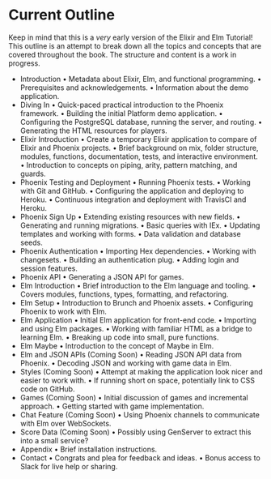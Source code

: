# Current Outline

Keep in mind that this is a _very_ early version of the Elixir and Elm
Tutorial! This outline is an attempt to break down all the topics and concepts
that are covered throughout the book. The structure and content is a work in
progress.

- Introduction
  • Metadata about Elixir, Elm, and functional programming.
  • Prerequisites and acknowledgements.
  • Information about the demo application.
- Diving In
  • Quick-paced practical introduction to the Phoenix framework.
  • Building the initial Platform demo application.
  • Configuring the PostgreSQL database, running the server, and routing.
  • Generating the HTML resources for players.
- Elixir Introduction
  • Create a temporary Elixir application to compare of Elixir and Phoenix
    projects.
  • Brief background on mix, folder structure, modules, functions,
    documentation, tests, and interactive environment.
  • Introduction to concepts on piping, arity, pattern matching, and guards.
- Phoenix Testing and Deployment
  • Running Phoenix tests.
  • Working with Git and GitHub.
  • Configuring the application and deploying to Heroku.
  • Continuous integration and deployment with TravisCI and Heroku.
- Phoenix Sign Up
  • Extending existing resources with new fields.
  • Generating and running migrations.
  • Basic queries with IEx.
  • Updating templates and working with forms.
  • Data validation and database seeds.
- Phoenix Authentication
  • Importing Hex dependencies.
  • Working with changesets.
  • Building an authentication plug.
  • Adding login and session features.
- Phoenix API
  • Generating a JSON API for games.
- Elm Introduction
  • Brief introduction to the Elm language and tooling.
  • Covers modules, functions, types, formatting, and refactoring.
- Elm Setup
  • Introduction to Brunch and Phoenix assets.
  • Configuring Phoenix to work with Elm.
- Elm Application
  • Initial Elm application for front-end code.
  • Importing and using Elm packages.
  • Working with familiar HTML as a bridge to learning Elm.
  • Breaking up code into small, pure functions.
- Elm Maybe
  • Introduction to the concept of Maybe in Elm.
- Elm and JSON APIs (Coming Soon)
  • Reading JSON API data from Phoenix.
  • Decoding JSON and working with game data in Elm.
- Styles (Coming Soon)
  • Attempt at making the application look nicer and easier to work with.
  • If running short on space, potentially link to CSS code on GitHub.
- Games (Coming Soon)
  • Initial discussion of games and incremental approach.
  • Getting started with game implementation.
- Chat Feature (Coming Soon)
  • Using Phoenix channels to communicate with Elm over WebSockets.
- Score Data (Coming Soon)
  • Possibly using GenServer to extract this into a small service?
- Appendix
  • Brief installation instructions.
- Contact
  • Congrats and plea for feedback and ideas.
  • Bonus access to Slack for live help or sharing.

